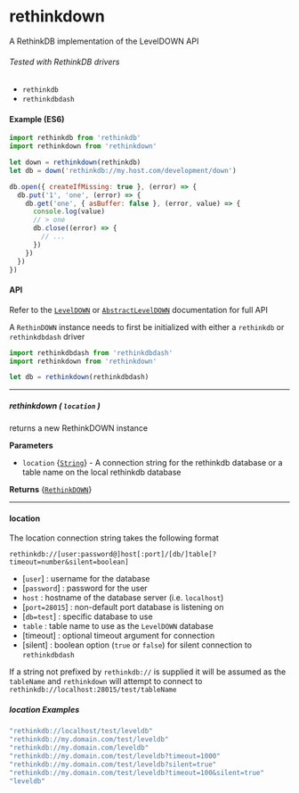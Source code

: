 # rethinkdown
A RethinkDB implementation of the LevelDOWN API

###### Tested with RethinkDB drivers
* `rethinkdb`
* `rethinkdbdash`

#### Example (ES6)

```js
import rethinkdb from 'rethinkdb'
import rethinkdown from 'rethinkdown'

let down = rethinkdown(rethinkdb)
let db = down('rethinkdb://my.host.com/development/down')

db.open({ createIfMissing: true }, (error) => {
  db.put('1', 'one', (error) => {
    db.get('one', { asBuffer: false }, (error, value) => {
      console.log(value)
      // > one
      db.close((error) => {
        // ...
      })
    })
  })
})
```

#### API

Refer to the [`LevelDOWN`](https://github.com/level/leveldown) or [`AbstractLevelDOWN`](https://github.com/Level/abstract-leveldown) documentation for full API

A `RethinDOWN` instance needs to first be initialized with either a `rethinkdb` or `rethinkdbdash` driver

```js
import rethinkdbdash from 'rethinkdbdash'
import rethinkdown from 'rethinkdown'

let db = rethinkdown(rethinkdbdash)

```
---

##### rethinkdown ( `location` )

returns a new RethinkDOWN instance

**Parameters**

* `location` {[`String`](https://developer.mozilla.org/en-US/docs/Web/JavaScript/Reference/Global_Objects/String)} - A connection string for the rethinkdb database or a table name on the local rethinkdb database

**Returns** {[`RethinkDOWN`](https://github.com/bhoriuchi/rethinkdown)}

---

#### location

The location connection string takes the following format

`rethinkdb://[user:password@]host[:port]/[db/]table[?timeout=number&silent=boolean]`

* [`user`] : username for the database
* [`password`] : password for the user
* `host` : hostname of the database server (i.e. `localhost`)
* [`port=28015`] : non-default port database is listening on
* [`db=test`] : specific database to use
* `table` : table name to use as the `LevelDOWN` database
* [timeout] : optional timeout argument for connection
* [silent] : boolean option (`true` or `false`) for silent connection to `rethinkdbdash`

If a string not prefixed by `rethinkdb://` is supplied it will be assumed as the `tableName` and `rethinkdown` will attempt to connect to `rethinkdb://localhost:28015/test/tableName`

##### location Examples

```js
"rethinkdb://localhost/test/leveldb"
"rethinkdb://my.domain.com/test/leveldb"
"rethinkdb://my.domain.com/leveldb"
"rethinkdb://my.domain.com/test/leveldb?timeout=1000"
"rethinkdb://my.domain.com/test/leveldb?silent=true"
"rethinkdb://my.domain.com/test/leveldb?timeout=100&silent=true"
"leveldb"
```